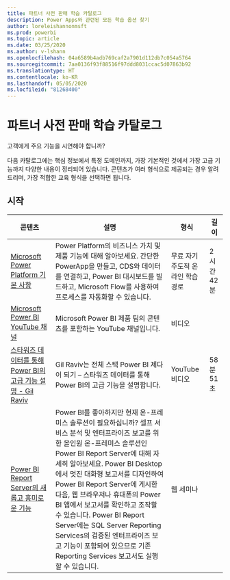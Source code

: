 ```yaml
---
title: 파트너 사전 판매 학습 카탈로그
description: Power Apps와 관련된 모든 학습 옵션 찾기
author: loreleishannonmsft
ms.prod: powerbi
ms.topic: article
ms.date: 03/25/2020
ms.author: v-lshann
ms.openlocfilehash: 04a6589b4adb769caf2a7901d112db7c054a5764
ms.sourcegitcommit: 7aa0136f93f88516f97ddd8031ccac5d07863b92
ms.translationtype: HT
ms.contentlocale: ko-KR
ms.lasthandoff: 05/05/2020
ms.locfileid: "81268400"
---
```

# <a name="partner-pre-sales-learning-catalog"></a>파트너 사전 판매 학습 카탈로그

고객에게 주요 기능을 시연해야 합니까? 

다음 카탈로그에는 핵심 정보에서 특정 도메인까지, 가장 기본적인 것에서 가장 고급 기능까지 다양한 내용이 정리되어 있습니다. 콘텐츠가 여러 형식으로 제공되는 경우 알려 드리며, 가장 적합한 교육 형식을 선택하면 됩니다.

## <a name="get-started"></a>시작<a name="get-started"></a>
| 콘텐츠  | 설명 | 형식  | 길이   |
|-------------------------------------------------------------------------------------------------------------------------------------|-------------------------------------------------------------------------------------------------------------------------------------------------------------------------------------------------------------------------------------------------------------------------------------------------------------------------------------------------------------------------------------------------------------------------------------------------------------------------------------------------------------------------------------------------------------------|---------------------------------------|-------------|
| [Microsoft Power Platform 기본 사항](https://docs.microsoft.com/learn/paths/power-plat-fundamentals/)   | Power Platform의 비즈니스 가치 및 제품 기능에 대해 알아보세요. 간단한 PowerApp을 만들고, CDS와 데이터를 연결하고, Power BI 대시보드를 빌드하고, Microsoft Flow를 사용하여 프로세스를 자동화할 수 있습니다.   | 무료 자기 주도적 온라인 학습 경로 | 2시간 42분   |
| [Microsoft Power BI YouTube 채널](https://www.youtube.com/user/mspowerbi/videos)                                                 | Microsoft Power BI 제품 팀의 콘텐츠를 포함하는 YouTube 채널입니다.  | 비디오 |             |
| [스타워즈 데이터를 통해 Power BI의 고급 기능 설명 - Gil Raviv](https://www.youtube.com/watch?v=r0Qk5V8dvgg) | Gil Raviv는 전체 스택 Power BI 제다이 되기 – 스타워즈 데이터를 통해 Power BI의 고급 기능을 설명합니다.  | YouTube 비디오   | 58분 51초 |
| [Power BI Report Server의 새롭고 흥미로운 기능](https://info.microsoft.com/whats-new-powerbi-report-server-ondemand.html)       | Power BI를 좋아하지만 현재 온-프레미스 솔루션이 필요하십니까? 셀프 서비스 분석 및 엔터프라이즈 보고를 위한 올인원 온-프레미스 솔루션인 Power BI Report Server에 대해 자세히 알아보세요. Power BI Desktop에서 멋진 대화형 보고서를 디자인하여 Power BI Report Server에 게시한 다음, 웹 브라우저나 휴대폰의 Power BI 앱에서 보고서를 확인하고 조작할 수 있습니다. Power BI Report Server에는 SQL Server Reporting Services의 검증된 엔터프라이즈 보고 기능이 포함되어 있으므로 기존 Reporting Services 보고서도 실행할 수 있습니다. | 웹 세미나   |             |
